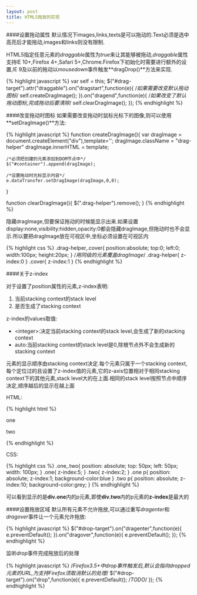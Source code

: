 ```yaml
---
layout: post
title: HTML5拖放的实现
---
```

####设置拖动属性
默认情况下images,links,texts是可以拖动的.Text必须是选中高亮后才能拖动,images和links则没有限制.

HTML5指定任意元素的*draggable*属性为*true*来让其能够被拖动,*draggable*属性支持IE 10+,Firefox 4+,Safari 5+,Chrome.Firefox下初始化时需要进行额外的设置,IE 9及以前的拖动以*mousedown*事件触发**dragDrop()**方法来实现.

{% highlight javascript %}
var self = this;
$("#drag-target").attr("draggable").on("dragstart",function(e){
	/*如果需要改变默认拖动图标*/
	self.createDragImage();
}).on("dragend",function(e){
		/*如果改变了默认拖动图标,完成拖动后要清除*/
		self.clearDragImage();
	});
{% endhighlight %}

####改变拖动时图标
如果需要改变拖动时鼠标光标下的图像,则可以使用**setDragImage()**方法:

{% highlight javascript %}
function createDragImage(){
	var dragImage = document.createElement("div"),template='<img src="" />';
	dragImage.className = "drag-helper"
	dragImage.innerHTML = template;

	/*必须把创建的元素添加到DOM节点中*/
	$("#container").append(dragImage);
	
	/*设置拖动时光标显示内容*/
	e.dataTransfer.setDragImage(dragImage,0,0);
}

function clearDragImage(){
	$(".drag-helper").remove();
}
{% endhighlight %}

隐藏dragImage,但要保证拖动的时候能显示出来.如果设置display:none,visibility:hidden,opacity:0都会隐藏dragImage,但拖动时也不会显示.所以要把dragImage放在可视区中,坐标必须设置在可视区内

{% highlight css %}
.drag-helper,.cover{
	position:absolute;
	top:0;
	left:0;
	width:100px;
	height:20px;
}
/*用同级的元素覆盖dragImage*/
.drag-helper{
	z-index:0
}
.cover{
	z-index:1
}
{% endhighlight %}

####关于z-index

对于设置了position属性的元素,z-index表明:

1. 当前stacking context的stack level
2. 是否生成了stacking context

z-index的values取值:

* &lt;integer&gt;:决定当前stacking context的stack level,会生成了新的stacking context
* auto:当前stacking context的stack level是0,除根节点外不会生成新的stacking context

元素的显示顺序由stacking context决定.每个元素只属于一个stacking context,每个定位过的且设置了z-index值的元素,它的z-axis位置相对于相同stacking context下的其他元素,stack level大的在上面.相同的stack level按照节点中顺序决定,顺序越后的显示在越上面

HTML:

{% highlight html %}
    <div class="one">
        <p>one</p>
    </div>
    <div class="two">
        <p>two</p>
    </div>
{% endhighlight %}

CSS:

{% highlight css %}
	.one,.two{
		position: absolute;
        top: 50px;
        left: 50px;
        width: 100px;
	}
	.one{
		z-index:5;
	}
	.two{
		z-index:2;
	}
	.one p{
		position: absolute;
		z-index:1;
		background-color:blue
	}
	.two p{
		position: absolute;
		z-index:10;
		background-color:grey;
	}
{% endhighlight %}

可以看到显示的是**div.one**内的p元素,即使**div.two**内的p元素的**z-index**是最大的

####设置拖放区域
默认所有元素不允许拖放,可以通过重写*dragenter*和*dragover*事件让一个元素允许拖放:

{% highlight javascript %}
$("#drop-target").on("dragenter",function(e){
	e.preventDefault();
}).on("dragover",function(e){
		e.preventDefault();
	});
{% endhighlight %}

监听*drop*事件完成拖放后的处理

{% highlight javascript %}
/*Firefox3.5+中drop事件触发后,默认会指向dropped元素的URL,为支持Firefox须取消默认的处理*/
$("#drop-target").on("drop",function(e){
	e.preventDefault();
	/*TODO*/
});
{% endhighlight %}
